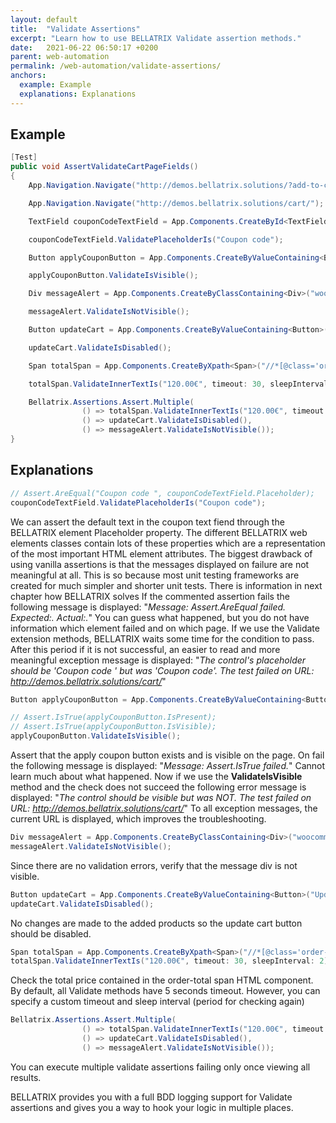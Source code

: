 ```yaml
---
layout: default
title:  "Validate Assertions"
excerpt: "Learn how to use BELLATRIX Validate assertion methods."
date:   2021-06-22 06:50:17 +0200
parent: web-automation
permalink: /web-automation/validate-assertions/
anchors:
  example: Example
  explanations: Explanations
---
```

Example
-------
```csharp
[Test]
public void AssertValidateCartPageFields()
{
    App.Navigation.Navigate("http://demos.bellatrix.solutions/?add-to-cart=26");

    App.Navigation.Navigate("http://demos.bellatrix.solutions/cart/");

    TextField couponCodeTextField = App.Components.CreateById<TextField>("coupon_code");

    couponCodeTextField.ValidatePlaceholderIs("Coupon code");

    Button applyCouponButton = App.Components.CreateByValueContaining<Button>("Apply coupon");

    applyCouponButton.ValidateIsVisible();

    Div messageAlert = App.Components.CreateByClassContaining<Div>("woocommerce-message");

    messageAlert.ValidateIsNotVisible();

    Button updateCart = App.Components.CreateByValueContaining<Button>("Update cart");

    updateCart.ValidateIsDisabled();

    Span totalSpan = App.Components.CreateByXpath<Span>("//*[@class='order-total']//span");

    totalSpan.ValidateInnerTextIs("120.00€", timeout: 30, sleepInterval: 2);

    Bellatrix.Assertions.Assert.Multiple(
                () => totalSpan.ValidateInnerTextIs("120.00€", timeout: 30, sleepInterval: 2),
                () => updateCart.ValidateIsDisabled(),
                () => messageAlert.ValidateIsNotVisible());
}
```

Explanations
------------
```csharp
// Assert.AreEqual("Coupon code ", couponCodeTextField.Placeholder);
couponCodeTextField.ValidatePlaceholderIs("Coupon code");
```
We can assert the default text in the coupon text fiend through the BELLATRIX element Placeholder property.
The different BELLATRIX web elements classes contain lots of these properties which are a representation of the most important HTML element attributes. The biggest drawback of using vanilla assertions is that the messages displayed on failure are not meaningful at all. This is so because most unit testing frameworks are created for much simpler and shorter unit tests. There is information in next chapter how BELLATRIX solves
If the commented assertion fails the following message is displayed: 
"*Message: Assert.AreEqual failed. Expected:<Coupon code >. Actual:<Coupon code>.*"
You can guess what happened, but you do not have information which element failed and on which page. If we use the Validate extension methods, BELLATRIX waits some time for the condition to pass. After this period if it is not successful, an easier to read and more meaningful exception message is displayed:
"*The control's placeholder should be 'Coupon code ' but was 'Coupon code'. The test failed on URL: http://demos.bellatrix.solutions/cart/*"
```csharp
Button applyCouponButton = App.Components.CreateByValueContaining<Button>("Apply coupon");

// Assert.IsTrue(applyCouponButton.IsPresent);
// Assert.IsTrue(applyCouponButton.IsVisible);
applyCouponButton.ValidateIsVisible();
```
Assert that the apply coupon button exists and is visible on the page. On fail the following message is displayed: "*Message: Assert.IsTrue failed.*" Cannot learn much about what happened.
Now if we use the **ValidateIsVisible** method and the check does not succeed the following error message is displayed: "*The control should be visible but was NOT. The test failed on URL: http://demos.bellatrix.solutions/cart/*" 
To all exception messages, the current URL is displayed, which improves the troubleshooting.
```csharp
Div messageAlert = App.Components.CreateByClassContaining<Div>("woocommerce-message");
messageAlert.ValidateIsNotVisible();
```
Since there are no validation errors, verify that the message div is not visible.
```csharp
Button updateCart = App.Components.CreateByValueContaining<Button>("Update cart");
updateCart.ValidateIsDisabled();
```
No changes are made to the added products so the update cart button should be disabled.
```csharp
Span totalSpan = App.Components.CreateByXpath<Span>("//*[@class='order-total']//span");
totalSpan.ValidateInnerTextIs("120.00€", timeout: 30, sleepInterval: 2);
```
Check the total price contained in the order-total span HTML component. By default, all Validate methods have 5 seconds timeout. However, you can specify a custom timeout and sleep interval (period for checking again)
```csharp
Bellatrix.Assertions.Assert.Multiple(
                () => totalSpan.ValidateInnerTextIs("120.00€", timeout: 30, sleepInterval: 2),
                () => updateCart.ValidateIsDisabled(),
                () => messageAlert.ValidateIsNotVisible());
```
You can execute multiple validate assertions failing only once viewing all results.

BELLATRIX provides you with a full BDD logging support for Validate assertions and gives you a way to hook your logic in multiple places.